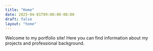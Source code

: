 ```yaml
---
title: "Home"
date: 2025-04-01T09:00:00-08:00
draft: false
layout: "home"
---
```


Welcome to my portfolio site! Here you can find information about my projects and professional background.
